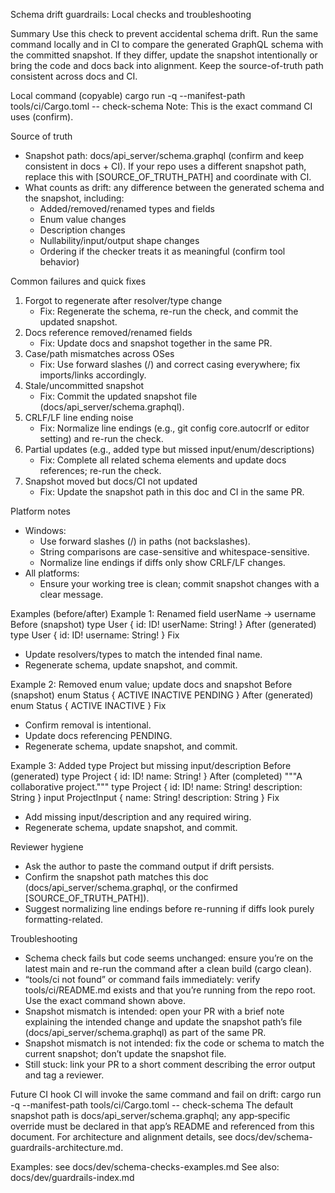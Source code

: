 Schema drift guardrails: Local checks and troubleshooting

Summary
Use this check to prevent accidental schema drift. Run the same command locally and in CI to compare the generated GraphQL schema with the committed snapshot. If they differ, update the snapshot intentionally or bring the code and docs back into alignment. Keep the source-of-truth path consistent across docs and CI.

Local command (copyable)
cargo run -q --manifest-path tools/ci/Cargo.toml -- check-schema
Note: This is the exact command CI uses (confirm).

Source of truth
- Snapshot path: docs/api_server/schema.graphql (confirm and keep consistent in docs + CI). If your repo uses a different snapshot path, replace this with [SOURCE_OF_TRUTH_PATH] and coordinate with CI.
- What counts as drift: any difference between the generated schema and the snapshot, including:
  - Added/removed/renamed types and fields
  - Enum value changes
  - Description changes
  - Nullability/input/output shape changes
  - Ordering if the checker treats it as meaningful (confirm tool behavior)

Common failures and quick fixes
1) Forgot to regenerate after resolver/type change
   - Fix: Regenerate the schema, re-run the check, and commit the updated snapshot.
2) Docs reference removed/renamed fields
   - Fix: Update docs and snapshot together in the same PR.
3) Case/path mismatches across OSes
   - Fix: Use forward slashes (/) and correct casing everywhere; fix imports/links accordingly.
4) Stale/uncommitted snapshot
   - Fix: Commit the updated snapshot file (docs/api_server/schema.graphql).
5) CRLF/LF line ending noise
   - Fix: Normalize line endings (e.g., git config core.autocrlf or editor setting) and re-run the check.
6) Partial updates (e.g., added type but missed input/enum/descriptions)
   - Fix: Complete all related schema elements and update docs references; re-run the check.
7) Snapshot moved but docs/CI not updated
   - Fix: Update the snapshot path in this doc and CI in the same PR.

Platform notes
- Windows:
  - Use forward slashes (/) in paths (not backslashes).
  - String comparisons are case-sensitive and whitespace-sensitive.
  - Normalize line endings if diffs only show CRLF/LF changes.
- All platforms:
  - Ensure your working tree is clean; commit snapshot changes with a clear message.

Examples (before/after)
Example 1: Renamed field userName → username
Before (snapshot)
type User {
  id: ID!
  userName: String!
}
After (generated)
type User {
  id: ID!
  username: String!
}
Fix
- Update resolvers/types to match the intended final name.
- Regenerate schema, update snapshot, and commit.

Example 2: Removed enum value; update docs and snapshot
Before (snapshot)
enum Status {
  ACTIVE
  INACTIVE
  PENDING
}
After (generated)
enum Status {
  ACTIVE
  INACTIVE
}
Fix
- Confirm removal is intentional.
- Update docs referencing PENDING.
- Regenerate schema, update snapshot, and commit.

Example 3: Added type Project but missing input/description
Before (generated)
type Project {
  id: ID!
  name: String!
}
After (completed)
"""A collaborative project."""
type Project {
  id: ID!
  name: String!
  description: String
}
input ProjectInput {
  name: String!
  description: String
}
Fix
- Add missing input/description and any required wiring.
- Regenerate schema, update snapshot, and commit.

Reviewer hygiene
- Ask the author to paste the command output if drift persists.
- Confirm the snapshot path matches this doc (docs/api_server/schema.graphql, or the confirmed [SOURCE_OF_TRUTH_PATH]).
- Suggest normalizing line endings before re-running if diffs look purely formatting-related.

Troubleshooting
- Schema check fails but code seems unchanged: ensure you’re on the latest main and re-run the command after a clean build (cargo clean).
- “tools/ci not found” or command fails immediately: verify tools/ci/README.md exists and that you’re running from the repo root. Use the exact command shown above.
- Snapshot mismatch is intended: open your PR with a brief note explaining the intended change and update the snapshot path’s file (docs/api_server/schema.graphql) as part of the same PR.
- Snapshot mismatch is not intended: fix the code or schema to match the current snapshot; don’t update the snapshot file.
- Still stuck: link your PR to a short comment describing the error output and tag a reviewer.

Future CI hook
CI will invoke the same command and fail on drift:
cargo run -q --manifest-path tools/ci/Cargo.toml -- check-schema
The default snapshot path is docs/api_server/schema.graphql; any app‑specific override must be declared in that app’s README and referenced from this document. For architecture and alignment details, see docs/dev/schema-guardrails-architecture.md.

Examples: see docs/dev/schema-checks-examples.md
See also: docs/dev/guardrails-index.md